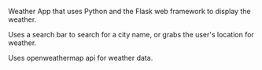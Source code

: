 Weather App that uses Python and the Flask web framework to display the weather. 

Uses a search bar to search for a city name, or grabs the user's  location for weather.

Uses openweathermap api for weather data. 

